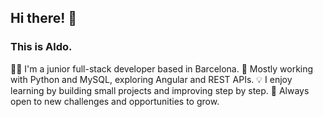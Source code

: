 ## Hi there! 👋
### This is Aldo.

👨‍💻 I'm a junior full-stack developer based in Barcelona.
🐍 Mostly working with Python and MySQL, exploring Angular and REST APIs.
💡 I enjoy learning by building small projects and improving step by step.
🚀 Always open to new challenges and opportunities to grow.
